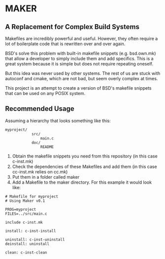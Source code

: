 MAKER
======
A Replacement for Complex Build Systems
---------------------------------------

Makefiles are incredibly powerful and useful. However, they often require a lot of boilerplate code that is rewritten over and over again.

BSD's solve this problem with built-in makefile snippets (e.g. bsd.own.mk) that allow a developer to simply include them and add specifics. This is a great system because it is simple but does not require repeating oneself.

But this idea was never used by other systems. The rest of us are stuck with autoconf and cmake, which are not bad, but seem overly complex at times.

This project is an attempt to create a version of BSD's makefile snippets that can be used on any POSIX system.


Recommended Usage
----------------
Assuming a hierarchy that looks something like this:
````
myproject/
        	src/
            	main.c
        	doc/
            	README
````
1. Obtain the makefile snippets you need from this repository 
	(in this case c-inst.mk)
2. Check the dependencies of these Makefiles and add them
	(in this case cc-inst.mk relies on cc.mk)
3. Put them in a folder called maker
4. Add a Makefile to the maker directory. For this example it would look like:

````
# Makefile for myproject
# Using Maker v0.1
	
PROG=myproject
FILES=../src/main.c
	
include c-inst.mk

install: c-inst-install

uninstall: c-inst-uninstall
deinstall: uninstall

clean: c-inst-clean
````
          
            